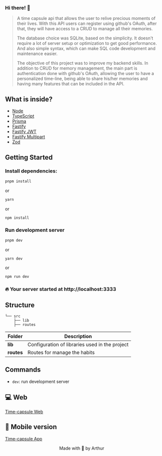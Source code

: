 ### Hi there! 👋

> A time capsule api that allows the user to relive precious moments of their lives. With this API users can register using github's OAuth, after that, they will have access to a CRUD to manage all their memories.
>
> The database choice was SQLite, based on the simplicity. It doesn't require a lot of server setup or optimization to get good performance. And also simple syntax, which can make SQL code development and maintenance easier.
>
> The objective of this project was to improve my backend skills. In addition to CRUD for memory management, the main part is authentication done with github's OAuth, allowing the user to have a personalized time-line, being able to share his/her memories and having many features that can be included in the API.
> 

## What is inside?

- [Node](https://nodejs.org/en/)
- [TypeScript](https://www.typescriptlang.org/)
- [Prisma](https://www.prisma.io/)
- [Fastify](https://www.fastify.io/)
- [Fastify JWT](https://github.com/fastify/fastify-jwt)
- [Fastify Multipart](https://github.com/fastify/fastify-multipart)
- [Zod](https://zod.dev/)

## Getting Started

### Install dependencies:

```bash
pnpm install
```

or

```bash
yarn
```

or

```bash
npm install
```

### Run development server

```bash
pnpm dev
```

or

```bash
yarn dev
```

or

```bash
npm run dev
```

### 🔥 Your server started at http://localhost:3333

## Structure

```
└── src
    ├── lib
    ├── routes
```

| Folder            | Description                                                   |
| ----------------- | ------------------------------------------------------------- |
| **lib**           | Configuration of libraries used in the project                |
| **routes**        | Routes for manage the habits                                  |

## Commands

- `dev`: run development server

## 💻 Web

[Time-capsule Web](https://github.com/arthurlbo/time-capsule/tree/main/web)

## 📱 Mobile version

[Time-capsule App](https://github.com/arthurlbo/time-capsule/tree/main/mobile)

<p align="center">Made with 🤍 by Arthur</p>
